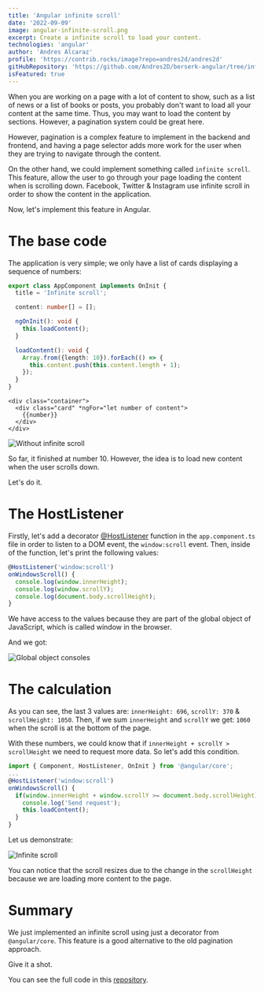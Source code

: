 ```yaml
---
title: 'Angular infinite scroll'
date: '2022-09-09'
image: angular-infinite-scroll.png
excerpt: Create a infinite scroll to load your content.
technologies: 'angular'
author: 'Andres Alcaraz'
profile: 'https://contrib.rocks/image?repo=andres2d/andres2d'
gitHubRepository: 'https://github.com/Andres2D/berserk-angular/tree/infinite-scroll'
isFeatured: true
---
```


When you are working on a page with a lot of content to show, such as a list of news or a list of books or posts, you probably don't want to load all your content at the same time. Thus, you may want to load the content by sections. However, a pagination system could be great here.

However, pagination is a complex feature to implement in the backend and frontend, and having a page selector adds  more work for the user when they are trying to navigate through the content.

On the other hand, we could implement something called `infinite scroll`. This feature, allow the user to go through your page loading the content when is scrolling down. Facebook, Twitter & Instagram use infinite scroll in order to show the content in the application.

Now, let's implement this feature in Angular.

# The base code

The application is very simple; we only have a list of cards displaying a sequence of numbers:

```ts
export class AppComponent implements OnInit {
  title = 'Infinite scroll';

  content: number[] = [];

  ngOnInit(): void {
    this.loadContent();
  }

  loadContent(): void {
    Array.from({length: 10}).forEach(() => {
      this.content.push(this.content.length + 1);
    });
  }
}
```

```markup
<div class="container">
  <div class="card" *ngFor="let number of content">
    {{number}}
  </div>
</div>
```

![Without infinite scroll](sample-app.gif=560x732)

So far, it finished at number 10. However, the idea is to load new content when the user scrolls down. 

Let's do it.

# The HostListener

Firstly, let's add a decorator [@HostListener](https://angular.io/api/core/HostListener#description) function in the `app.component.ts` file in order to listen to a DOM event, the `window:scroll` event.
Then, inside of the function, let's print the following values:

```ts
@HostListener('window:scroll')
onWindowsScroll() {
  console.log(window.innerHeight);
  console.log(window.scrollY);
  console.log(document.body.scrollHeight);
}
```

We have access to the values because they are part of the global object of JavaScript, which is called window in the browser.

And we got:

![Global object consoles](consoles.gif=600x603)

# The calculation

As you can see, the last 3 values are: `innerHeight: 696`, `scrollY: 370` & `scrollHeight: 1050`.
Then, if we sum `innerHeight` and `scrollY` we get: `1060` when the scroll is at the bottom of the page.

With these numbers, we could know that if `innerHeight + scrollY > scrollHeight` we need to request more data.
So let's add this condition.

```ts
import { Component, HostListener, OnInit } from '@angular/core';
...
@HostListener('window:scroll')
onWindowsScroll() {
  if(window.innerHeight + window.scrollY >= document.body.scrollHeight){
    console.log('Send request');
    this.loadContent();
  }
}
```

Let us demonstrate: 

![Infinite scroll](infinite-scroll.gif=600x603)

You can notice that the scroll resizes due to the change in the `scrollHeight` because we are loading more content to the page.

# Summary

We just implemented an infinite scroll using just a decorator from `@angular/core`. This feature is a good alternative to the 
old pagination approach.

Give it a shot.

You can see the full code in this [repository](https://github.com/Andres2D/berserk-angular/tree/infinite-scroll).
